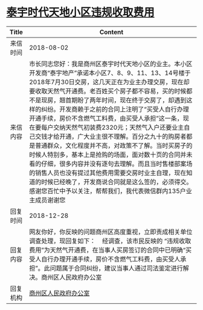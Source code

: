 # <a href="http://www.shangluo.gov.cn/zmhd/ldxxxx.jsp?urltype=leadermail.LeaderMailContentUrl&wbtreeid=1112&leadermailid=4849">泰宇时代天地小区违规收取费用</a>
| Title |                                                                                                                                                                                                               Content                                                                                                                                                                                                                |
|:-----:|--------------------------------------------------------------------------------------------------------------------------------------------------------------------------------------------------------------------------------------------------------------------------------------------------------------------------------------------------------------------------------------------------------------------------------------|
| 来信时间  | 2018-08-02                                                                                                                                                                                                                                                                                                                                                                                                                           |
| 来信内容  | 市长同志您好：我是商州区泰宇时代天地小区的业主。本小区开发商“泰宇地产”承诺本小区7、8、9、11、13、14号楼于2018年7月30日交房，这几天正在为业主办理交房，现在却要收取天然气开通费。老百姓买个房子都不容易，买的时候都不是现房，翘首期盼了两年时间，现在终于交房了，却遇到这样的纠纷。开发商赖于之前的合同上注明了“买受人自行办理开通手续，房价不含燃气工料费，由买受人承担”这一条，现在要每户交纳天然气初装费2320元；天然气入户还要业主自己交钱才给开通，广大业主很不理解。百分之九十的购房者都是普通群众，文化程度并不高，对政策不了解。当时买房子的时候人特别多，基本上是抢购的场面，面对数十页的合同并未看的仔细，很多内容并没有逐句去理解。而且当时售楼部案场的销售人员也没有提过其他费用需要交房时业主自理，现在知道的时候已经晚了，开发商说合同就是这么签的，必须得交。 感谢您百忙中予以关注，帮帮我们，我代表微信群内135户业主成员谢谢您 |
| 回复时间  | 2018-12-28                                                                                                                                                                                                                                                                                                                                                                                                                           |
| 回复内容  | 网友你好，你反映的问题商州区高度重视，立即责成相关单位调查处理，现回复如下：    经调查，该市民反映的 “违规收取费用”为天然气开通费，在当事人买房签订的合同中已明确“买受人自行办理开通手续，房价不含燃气工料费，由买受人承担”。此问题属于合同纠纷，建议当事人通过司法鉴定进行解决。商州区人民政府办公室                                                                                                                                                                                                                                                                              |
| 回复机构  | <a href="../../categories/agencies/商州区人民政府办公室.md">商州区人民政府办公室</a>                                                                                                                                                                                                                                                                                                                                                                     |
